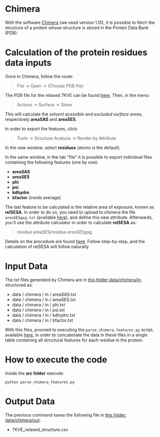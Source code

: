 # **Chimera**

With the software [Chimera](https://www.cgl.ucsf.edu/Outreach/Tutorials/GettingStarted.html) (we used version 1.15), it is possible to fetch the structure of a protein whose structure is stored in the Protein Data Bank (PDB).

# **Calculation of the protein residues data inputs**

Once in Chimera, follow the route:

> File -> Open -> (Choose PDB file)

The PDB file for the relaxed 7KVE can be found [here](../data/7KVE_relaxed.pdb). Then, in the menu:

> Actions -> Surface -> Show

This will calculate the *solvent acessible and excluded surface areas*, respectively **areaSAS** and **areaSES**.
 
In order to export the features, click: 

> Tools -> Structure Analysis -> Render by Attribute

In the new window, select **residues** (atoms is the default). 

In the same window, in the tab "file" it is possible to export individual files containing the following features (one by one):

- **areaSAS** 
- **areaSES**
- **phi**
- **psi**
- **kdhydro**
- **bfactor** (inside average)

The last feature to be calculated is the relative area of exposure, known as **relSESA**. In order to do so, you need to upload to chimera the file `areaSESgxg.txt` (available [here](../data/chimera/auxiliar/areaSESgxg.txt)), and define this new attribute. Afterwards, you'll use the attribute calculator in order to calculate **relSESA** as:

> residue.areaSES/residue.areaSESgxg

Details on the procedure are found [here](http://www.rbvi.ucsf.edu/chimera/docs/UsersGuide/surfnorm.html). Follow step-by-step, and the calculation of relSESA will follow naturally.

# **Input Data**

The *txt* files generated by Chimera are in [this folder data/chimera/in](../data/chimera/in/), structured as:

- data / chimera / in / areaSAS.txt
- data / chimera / in / areaSES.txt
- data / chimera / in / phi.txt
- data / chimera / in / psi.txt
- data / chimera / in / kdhydro.txt
- data / chimera / in / bfactor.txt

With this files, proceed to executing the ```parse_chimera_features.py``` script, available [here](.src/parse_chimera_features), in order to concatenate the data in these files in a single table containing all structural features for each residue in the protein.

# **How to execute the code**

Inside the **src folder** execute:
```shell
python parse_chimera_features.py
```

# **Output Data**

The previous command saves the following file in [this folder: data/chimera/out](`data/chimera/out`):

- 7KVE_relaxed_structure.csv